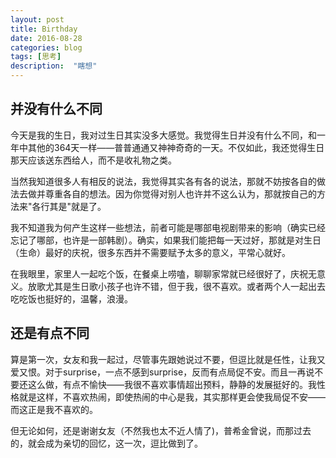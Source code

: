 ```yaml
---
layout: post
title: Birthday
date: 2016-08-28
categories: blog
tags: [思考]
description:  "瞎想"
---
```


## 并没有什么不同
今天是我的生日，我对过生日其实没多大感觉。我觉得生日并没有什么不同，和一年中其他的364天一样——普普通通又神神奇奇的一天。不仅如此，我还觉得生日那天应该送东西给人，而不是收礼物之类。

当然我知道很多人有相反的说法，我觉得其实各有各的说法，那就不妨按各自的做法去做并尊重各自的想法。因为你觉得对别人也许并不这么认为，那就按自己的方法来"各行其是"就是了。

我不知道我为何产生这样一些想法，前者可能是哪部电视剧带来的影响（确实已经忘记了哪部，也许是一部韩剧）。确实，如果我们能把每一天过好，那就是对生日（生命）最好的庆祝，很多东西并不需要赋予太多的意义，平常心就好。

在我眼里，家里人一起吃个饭，在餐桌上唠嗑，聊聊家常就已经很好了，庆祝无意义。放歌尤其是生日歌小孩子也许不错，但于我，很不喜欢。或者两个人一起出去吃吃饭也挺好的，温馨，浪漫。


## 还是有点不同
算是第一次，女友和我一起过，尽管事先跟她说过不要，但逗比就是任性，让我又爱又恨。对于surprise，一点不感到surprise，反而有点局促不安。而且一再说不要还这么做，有点不愉快——我很不喜欢事情超出预料，静静的发展挺好的。我性格就是这样，不喜欢热闹，即使热闹的中心是我，其实那样更会使我局促不安——而这正是我不喜欢的。

但无论如何，还是谢谢女友（不然我也太不近人情了)，普希金曾说，而那过去的，就会成为亲切的回忆，这一次，逗比做到了。